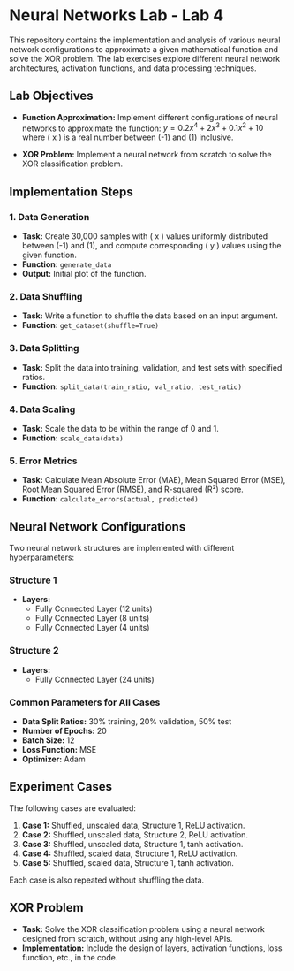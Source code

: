 # Neural Networks Lab - Lab 4

This repository contains the implementation and analysis of various neural network configurations to approximate a given mathematical function and solve the XOR problem. The lab exercises explore different neural network architectures, activation functions, and data processing techniques.

## **Lab Objectives**

- **Function Approximation:** Implement different configurations of neural networks to approximate the function: $y = 0.2x^4 + 2x^3 + 0.1x^2 + 10$ where \( x \) is a real number between \(-1\) and \(1\) inclusive.

- **XOR Problem:** Implement a neural network from scratch to solve the XOR classification problem.

## **Implementation Steps**

### **1. Data Generation**

- **Task:** Create 30,000 samples with \( x \) values uniformly distributed between \(-1\) and \(1\), and compute corresponding \( y \) values using the given function.
- **Function:** `generate_data`
- **Output:** Initial plot of the function.

### **2. Data Shuffling**

- **Task:** Write a function to shuffle the data based on an input argument.
- **Function:** `get_dataset(shuffle=True)`

### **3. Data Splitting**

- **Task:** Split the data into training, validation, and test sets with specified ratios.
- **Function:** `split_data(train_ratio, val_ratio, test_ratio)`

### **4. Data Scaling**

- **Task:** Scale the data to be within the range of 0 and 1.
- **Function:** `scale_data(data)`

### **5. Error Metrics**

- **Task:** Calculate Mean Absolute Error (MAE), Mean Squared Error (MSE), Root Mean Squared Error (RMSE), and R-squared (R²) score.
- **Function:** `calculate_errors(actual, predicted)`

## **Neural Network Configurations**

Two neural network structures are implemented with different hyperparameters:

### **Structure 1**
- **Layers:**
  - Fully Connected Layer (12 units)
  - Fully Connected Layer (8 units)
  - Fully Connected Layer (4 units)

### **Structure 2**
- **Layers:**
  - Fully Connected Layer (24 units)

### **Common Parameters for All Cases**
- **Data Split Ratios:** 30% training, 20% validation, 50% test
- **Number of Epochs:** 20
- **Batch Size:** 12
- **Loss Function:** MSE
- **Optimizer:** Adam

## **Experiment Cases**

The following cases are evaluated:

1. **Case 1:** Shuffled, unscaled data, Structure 1, ReLU activation.
2. **Case 2:** Shuffled, unscaled data, Structure 2, ReLU activation.
3. **Case 3:** Shuffled, unscaled data, Structure 1, tanh activation.
4. **Case 4:** Shuffled, scaled data, Structure 1, ReLU activation.
5. **Case 5:** Shuffled, scaled data, Structure 1, tanh activation.

Each case is also repeated without shuffling the data.

## **XOR Problem**

- **Task:** Solve the XOR classification problem using a neural network designed from scratch, without using any high-level APIs.
- **Implementation:** Include the design of layers, activation functions, loss function, etc., in the code.
